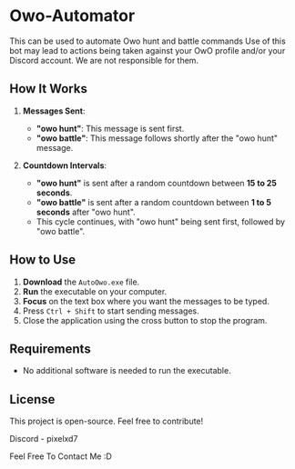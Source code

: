 # Owo-Automator
This can be used to automate Owo hunt and battle commands
Use of this bot may lead to actions being taken against your OwO profile and/or your Discord account. We are not responsible for them.

## How It Works
1. **Messages Sent**:
   - **"owo hunt"**: This message is sent first.
   - **"owo battle"**: This message follows shortly after the "owo hunt" message.

2. **Countdown Intervals**:
   - **"owo hunt"** is sent after a random countdown between **15 to 25 seconds**.
   - **"owo battle"** is sent after a random countdown between **1 to 5 seconds** after "owo hunt".
   - This cycle continues, with "owo hunt" being sent first, followed by "owo battle".

## How to Use
1. **Download** the `AutoOwo.exe` file.
2. **Run** the executable on your computer.
3. **Focus** on the text box where you want the messages to be typed.
4. Press `Ctrl + Shift` to start sending messages.
5. Close the application using the cross button to stop the program.

## Requirements
- No additional software is needed to run the executable.

## License
This project is open-source. Feel free to contribute!

Discord - pixelxd7

Feel Free To Contact Me :D

